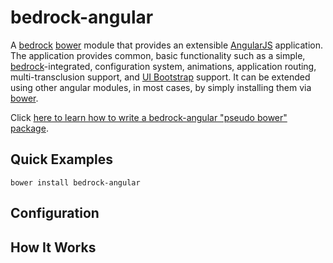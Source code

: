 # bedrock-angular

A [bedrock][] [bower][] module that provides an extensible [AngularJS][]
application. The application provides common, basic functionality such as
a simple, [bedrock][]-integrated, configuration system, animations, application
routing, multi-transclusion support, and [UI Bootstrap][] support. It can
be extended using other angular modules, in most cases, by simply installing
them via [bower][].

Click [here to learn how to write a bedrock-angular "pseudo bower" package](https://github.com/digitalbazaar/bedrock-examples/blob/master/angular-basic/README.md).

<!-- TODO -->

## Quick Examples

```
bower install bedrock-angular
```

<!-- TODO -->

## Configuration

<!-- TODO -->

## How It Works

<!--
TODO: general
-->

[bedrock]: https://github.com/digitalbazaar/bedrock
[bedrock-angular]: https://github.com/digitalbazaar/bedrock-angular
[bedrock-express]: https://github.com/digitalbazaar/bedrock-express
[bedrock-requirejs]: https://github.com/digitalbazaar/bedrock-requirejs
[bedrock-views]: https://github.com/digitalbazaar/bedrock-views
[bower]: http://bower.io/
[clean-css]: https://github.com/jakubpawlowicz/clean-css
[html-minifier]: https://github.com/kangax/html-minifier
[less]: https://github.com/less/less.js/
[ng-annotate]: https://github.com/olov/ng-annotate
[AngularJS]: https://github.com/angular/angular.js
[Less]: http://lesscss.org/
[RequireJS]: http://requirejs.org/
[Swig]: http://paularmstrong.github.io/swig/
[UI Bootstrap]: http://angular-ui.github.io/bootstrap/
